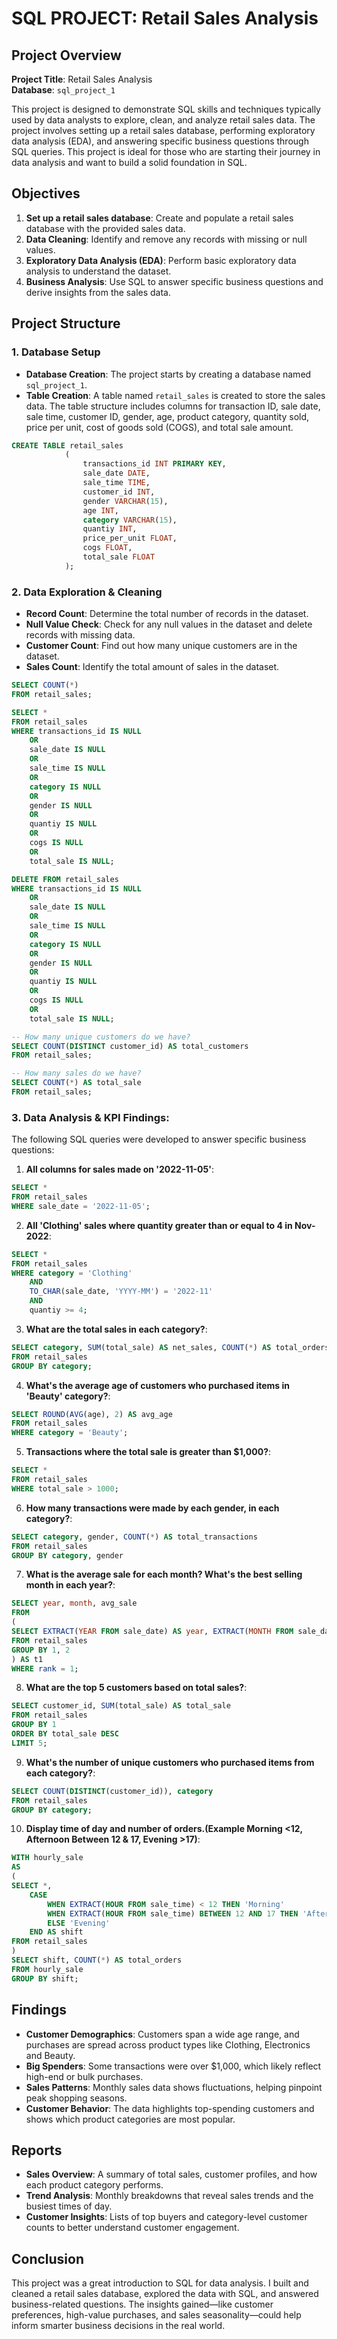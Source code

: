 # SQL PROJECT: Retail Sales Analysis

## Project Overview

**Project Title**: Retail Sales Analysis  
**Database**: `sql_project_1`

This project is designed to demonstrate SQL skills and techniques typically used by data analysts to explore, clean, and analyze retail sales data. The project involves setting up a retail sales database, performing exploratory data analysis (EDA), and answering specific business questions through SQL queries. This project is ideal for those who are starting their journey in data analysis and want to build a solid foundation in SQL.

## Objectives

1. **Set up a retail sales database**: Create and populate a retail sales database with the provided sales data.
2. **Data Cleaning**: Identify and remove any records with missing or null values.
3. **Exploratory Data Analysis (EDA)**: Perform basic exploratory data analysis to understand the dataset.
4. **Business Analysis**: Use SQL to answer specific business questions and derive insights from the sales data.

## Project Structure

### 1. Database Setup

- **Database Creation**: The project starts by creating a database named `sql_project_1`.
- **Table Creation**: A table named `retail_sales` is created to store the sales data. The table structure includes columns for transaction ID, sale date, sale time, customer ID, gender, age, product category, quantity sold, price per unit, cost of goods sold (COGS), and total sale amount.

```sql
CREATE TABLE retail_sales
			(
				transactions_id INT PRIMARY KEY,
				sale_date DATE,
				sale_time TIME,
				customer_id INT,
				gender VARCHAR(15),
				age INT,
				category VARCHAR(15),
				quantiy INT,
				price_per_unit FLOAT,
				cogs FLOAT,
				total_sale FLOAT
			);

```

### 2. Data Exploration & Cleaning

- **Record Count**: Determine the total number of records in the dataset.
- **Null Value Check**: Check for any null values in the dataset and delete records with missing data.
- **Customer Count**: Find out how many unique customers are in the dataset.
- **Sales Count**: Identify the total amount of sales in the dataset.

```sql
SELECT COUNT(*)
FROM retail_sales;
```

```sql
SELECT *
FROM retail_sales
WHERE transactions_id IS NULL
	OR
	sale_date IS NULL
	OR
	sale_time IS NULL
	OR
	category IS NULL
	OR
	gender IS NULL
	OR
	quantiy IS NULL
	OR
	cogs IS NULL
	OR
	total_sale IS NULL;
```

```sql
DELETE FROM retail_sales
WHERE transactions_id IS NULL
	OR
	sale_date IS NULL
	OR
	sale_time IS NULL
	OR
	category IS NULL
	OR
	gender IS NULL
	OR
	quantiy IS NULL
	OR
	cogs IS NULL
	OR
	total_sale IS NULL;
 ```

```sql
-- How many unique customers do we have?
SELECT COUNT(DISTINCT customer_id) AS total_customers 
FROM retail_sales;
 ```

```sql
-- How many sales do we have?
SELECT COUNT(*) AS total_sale
FROM retail_sales;
 ```


### 3. Data Analysis & KPI Findings:

The following SQL queries were developed to answer specific business questions:

1. **All columns for sales made on '2022-11-05'**:
```sql
SELECT *
FROM retail_sales
WHERE sale_date = '2022-11-05';
```

2. **All 'Clothing' sales where quantity greater than or equal to 4 in Nov-2022**:
```sql
SELECT *
FROM retail_sales
WHERE category = 'Clothing'
	AND 
	TO_CHAR(sale_date, 'YYYY-MM') = '2022-11'
	AND
	quantiy >= 4;
```

3. **What are the total sales in each category?**:
```sql
SELECT category, SUM(total_sale) AS net_sales, COUNT(*) AS total_orders
FROM retail_sales
GROUP BY category;
```

4. **What's the average age of customers who purchased items in 'Beauty' category?**:
```sql
SELECT ROUND(AVG(age), 2) AS avg_age
FROM retail_sales
WHERE category = 'Beauty';
```

5. **Transactions where the total sale is greater than $1,000?**:
```sql
SELECT *
FROM retail_sales
WHERE total_sale > 1000;
```

6. **How many transactions were made by each gender, in each category?**:
```sql
SELECT category, gender, COUNT(*) AS total_transactions
FROM retail_sales
GROUP BY category, gender
```

7. **What is the average sale for each month? What's the best selling month in each year?**:
```sql
SELECT year, month, avg_sale
FROM
(
SELECT EXTRACT(YEAR FROM sale_date) AS year, EXTRACT(MONTH FROM sale_date) AS month, AVG(total_sale) AS avg_sale, RANK() OVER(PARTITION BY EXTRACT(YEAR FROM sale_date)ORDER BY AVG(total_sale) DESC) AS rank
FROM retail_sales
GROUP BY 1, 2
) AS t1
WHERE rank = 1;
```

8. **What are the top 5 customers based on total sales?**:
```sql
SELECT customer_id, SUM(total_sale) AS total_sale
FROM retail_sales
GROUP BY 1
ORDER BY total_sale DESC
LIMIT 5;
```

9. **What's the number of unique customers who purchased items from each category?**:
```sql
SELECT COUNT(DISTINCT(customer_id)), category
FROM retail_sales
GROUP BY category;
```

10. **Display time of day and number of orders.(Example Morning <12, Afternoon Between 12 & 17, Evening >17)**:
```sql
WITH hourly_sale
AS
(
SELECT *,
	CASE 
		WHEN EXTRACT(HOUR FROM sale_time) < 12 THEN 'Morning'
		WHEN EXTRACT(HOUR FROM sale_time) BETWEEN 12 AND 17 THEN 'Afternoon'
		ELSE 'Evening'
	END AS shift
FROM retail_sales
)
SELECT shift, COUNT(*) AS total_orders
FROM hourly_sale
GROUP BY shift;

```

## Findings

- **Customer Demographics**: Customers span a wide age range, and purchases are spread across product types like Clothing, Electronics and Beauty.
- **Big Spenders**: Some transactions were over $1,000, which likely reflect high-end or bulk purchases.
- **Sales Patterns**: Monthly sales data shows fluctuations, helping pinpoint peak shopping seasons.
- **Customer Behavior**: The data highlights top-spending customers and shows which product categories are most popular.

## Reports

- **Sales Overview**: A summary of total sales, customer profiles, and how each product category performs.
- **Trend Analysis**: Monthly breakdowns that reveal sales trends and the busiest times of day.
- **Customer Insights**: Lists of top buyers and category-level customer counts to better understand customer engagement.

## Conclusion

This project was a great introduction to SQL for data analysis. I built and cleaned a retail sales database, explored the data with SQL, and answered business-related questions. The insights gained—like customer preferences, high-value purchases, and sales seasonality—could help inform smarter business decisions in the real world.

